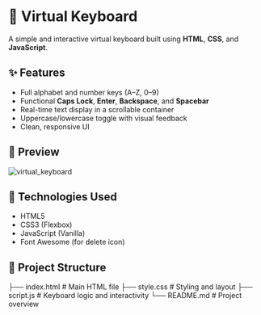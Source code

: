 # 🧠 Virtual Keyboard

A simple and interactive virtual keyboard built using **HTML**, **CSS**, and **JavaScript**.

## ✨ Features

- Full alphabet and number keys (A–Z, 0–9)
- Functional **Caps Lock**, **Enter**, **Backspace**, and **Spacebar**
- Real-time text display in a scrollable container
- Uppercase/lowercase toggle with visual feedback
- Clean, responsive UI

## 📸 Preview

![virtual_keyboard](https://github.com/user-attachments/assets/72e0436f-0b1c-4a72-93e5-78a7f5a270f1) 

## 🚀 Technologies Used

- HTML5
- CSS3 (Flexbox)
- JavaScript (Vanilla)
- Font Awesome (for delete icon)

## 📁 Project Structure

├── index.html # Main HTML file
├── style.css # Styling and layout
├── script.js # Keyboard logic and interactivity
└── README.md # Project overview


